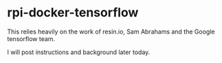 # rpi-docker-tensorflow

This relies heavily on the work of resin.io, Sam Abrahams and
the Google tensorflow team.

I will post instructions and background later today.
